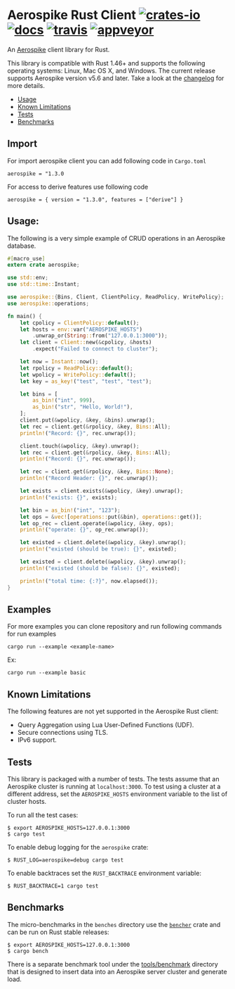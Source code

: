# Aerospike Rust Client [![crates-io][crates-io-image]][crates-io-url] [![docs][docs-image]][docs-url] [![travis][travis-image]][travis-url] [![appveyor][appveyor-image]][appveyor-url]

[crates-io-image]: https://img.shields.io/crates/v/aerospike.svg
[crates-io-url]: https://crates.io/crates/aerospike
[docs-image]: https://docs.rs/aerospike/badge.svg
[docs-url]: https://docs.rs/aerospike/
[travis-image]: https://travis-ci.org/aerospike/aerospike-client-rust.svg?branch=master
[travis-url]: https://travis-ci.org/aerospike/aerospike-client-rust
[appveyor-image]: https://ci.appveyor.com/api/projects/status/e9gx1b5d1307hj2t/branch/master?svg=true
[appveyor-url]: https://ci.appveyor.com/project/aerospike/aerospike-client-rust/branch/master

An [Aerospike](https://www.aerospike.com/) client library for Rust.

This library is compatible with Rust 1.46+ and supports the following operating systems: Linux, Mac OS X, and Windows.
The current release supports Aerospike version v5.6 and later. Take a look at the [changelog](CHANGELOG.md) for more details.

- [Usage](#Usage)
- [Known Limitations](#Limitations)
- [Tests](#Tests)
- [Benchmarks](#Benchmarks)

<a name="Import"></a>
## Import

For import aerospike client you can add following code in ```Cargo.toml```
```
aerospike = "1.3.0
```
For access to derive features use following code
```
aerospike = { version = "1.3.0", features = ["derive"] }
```


<a name="Usage"></a>
## Usage:

The following is a very simple example of CRUD operations in an Aerospike database.

```rust
#[macro_use]
extern crate aerospike;

use std::env;
use std::time::Instant;

use aerospike::{Bins, Client, ClientPolicy, ReadPolicy, WritePolicy};
use aerospike::operations;

fn main() {
    let cpolicy = ClientPolicy::default();
    let hosts = env::var("AEROSPIKE_HOSTS")
        .unwrap_or(String::from("127.0.0.1:3000"));
    let client = Client::new(&cpolicy, &hosts)
        .expect("Failed to connect to cluster");

    let now = Instant::now();
    let rpolicy = ReadPolicy::default();
    let wpolicy = WritePolicy::default();
    let key = as_key!("test", "test", "test");

    let bins = [
        as_bin!("int", 999),
        as_bin!("str", "Hello, World!"),
    ];
    client.put(&wpolicy, &key, &bins).unwrap();
    let rec = client.get(&rpolicy, &key, Bins::All);
    println!("Record: {}", rec.unwrap());

    client.touch(&wpolicy, &key).unwrap();
    let rec = client.get(&rpolicy, &key, Bins::All);
    println!("Record: {}", rec.unwrap());

    let rec = client.get(&rpolicy, &key, Bins::None);
    println!("Record Header: {}", rec.unwrap());

    let exists = client.exists(&wpolicy, &key).unwrap();
    println!("exists: {}", exists);

    let bin = as_bin!("int", "123");
    let ops = &vec![operations::put(&bin), operations::get()];
    let op_rec = client.operate(&wpolicy, &key, ops);
    println!("operate: {}", op_rec.unwrap());

    let existed = client.delete(&wpolicy, &key).unwrap();
    println!("existed (should be true): {}", existed);

    let existed = client.delete(&wpolicy, &key).unwrap();
    println!("existed (should be false): {}", existed);

    println!("total time: {:?}", now.elapsed());
}
```

<a name="Examples"></a>
## Examples

For more examples you can clone repository and run following commands for run examples
```
cargo run --example <example-name>
```
Ex:
```
cargo run --example basic
```

<a name="Limitations"></a>
## Known Limitations

The following features are not yet supported in the Aerospike Rust client:

- Query Aggregation using Lua User-Defined Functions (UDF).
- Secure connections using TLS.
- IPv6 support.

<a name="Tests"></a>
## Tests

This library is packaged with a number of tests. The tests assume that an
Aerospike cluster is running at `localhost:3000`. To test using a cluster at a
different address, set the `AEROSPIKE_HOSTS` environment variable to the list
of cluster hosts.

To run all the test cases:

```shell
$ export AEROSPIKE_HOSTS=127.0.0.1:3000
$ cargo test
```

To enable debug logging for the `aerospike` crate:

```shell
$ RUST_LOG=aerospike=debug cargo test
```

To enable backtraces set the `RUST_BACKTRACE` environment variable:

```shell
$ RUST_BACKTRACE=1 cargo test
```

<a name="Benchmarks"></a>
## Benchmarks

The micro-benchmarks in the `benches` directory use the
[`bencher`](https://crates.io/crates/bencher) crate and can be run on Rust
stable releases:

```shell
$ export AEROSPIKE_HOSTS=127.0.0.1:3000
$ cargo bench
```

There is a separate benchmark tool under the
[tools/benchmark](tools/benchmark) directory that is designed to
insert data into an Aerospike server cluster and generate load.
